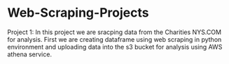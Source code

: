 # Web-Scraping-Projects

Project 1: In this project we are sracping data from the Charities NYS.COM for analysis. First we are creating dataframe using web scraping in python environment and uploading data into the s3 bucket for analysis using AWS athena service.

